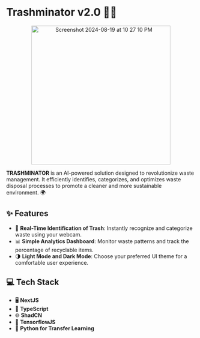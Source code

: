 # Trashminator v2.0 🚮🤖

<p align="center">
    <img width="370" alt="Screenshot 2024-08-19 at 10 27 10 PM" src="https://github.com/user-attachments/assets/218879ac-a81d-4a35-aa86-39c71cbc2a2a">
</p>

**TRASHMINATOR** is an AI-powered solution designed to revolutionize waste management. It efficiently identifies, categorizes, and optimizes waste disposal processes to promote a cleaner and more sustainable environment. 🌍

## ✨ Features
- 🎥 **Real-Time Identification of Trash**: Instantly recognize and categorize waste using your webcam.
- 📊 **Simple Analytics Dashboard**: Monitor waste patterns and track the percentage of recyclable items.
- 🌗 **Light Mode and Dark Mode**: Choose your preferred UI theme for a comfortable user experience.

## 💻 Tech Stack
- 🖥 **NextJS**
- 📘 **TypeScript**
- 🌐 **ShadCN**
- 🔮 **TensorflowJS**
- 🐍 **Python for Transfer Learning**
